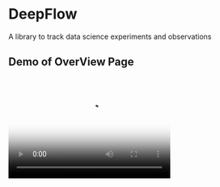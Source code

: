 # DeepFlow
A library to track data science experiments and observations

## Demo of OverView Page
<video src="DeepFlow OverView Demo.mp4" poster="deepflow overview.png" width="320" height="200" controls preload></video>